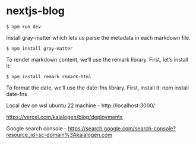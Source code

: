 # nextjs-blog

``` shell
$ npm run dev
```

Install gray-matter which lets us parse the metadata in each markdown file.
``` shell
$ npm install gray-matter
```
To render markdown content, we’ll use the remark library. First, let’s install it:
``` shell
$ npm install remark remark-html
```
To format the date, we’ll use the date-fns library. First, install it:
npm install date-fns


Local dev on wsl ubuntu 22 machine - http://localhost:3000/

https://vercel.com/kaialogen/blog/deployments

Google search console - https://search.google.com/search-console?resource_id=sc-domain%3Akaialogen.com
